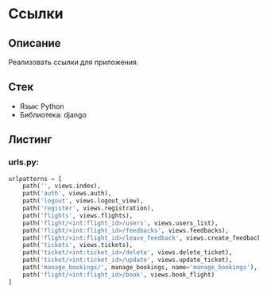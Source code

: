 # Ссылки

## Описание

Реализовать ссылки для приложения.

## Стек

- Язык: Python
- Библиотека: django

## Листинг

### urls.py:

```python
urlpatterns = [
    path('', views.index),
    path('auth', views.auth),
    path('logout', views.logout_view),
    path('register', views.registration),
    path('flights', views.flights),
    path('flight/<int:flight_id>/users', views.users_list),
    path('flight/<int:flight_id>/feedbacks', views.feedbacks),
    path('flight/<int:flight_id>/leave_feedback', views.create_feedback),
    path('tickets', views.tickets),
    path('ticket/<int:ticket_id>/delete', views.delete_ticket),
    path('ticket/<int:ticket_id>/update', views.update_ticket),
    path('manage_bookings/', manage_bookings, name='manage_bookings'),
    path('flight/<int:flight_id>/book', views.book_flight)
]
```